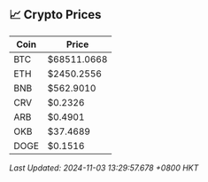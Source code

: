 ## 📈 Crypto Prices

| Coin | Price |
| ---- | ----- |
| BTC | $68511.0668 |
| ETH | $2450.2556 |
| BNB | $562.9010 |
| CRV | $0.2326 |
| ARB | $0.4901 |
| OKB | $37.4689 |
| DOGE | $0.1516 |

_Last Updated: 2024-11-03 13:29:57.678 +0800 HKT_